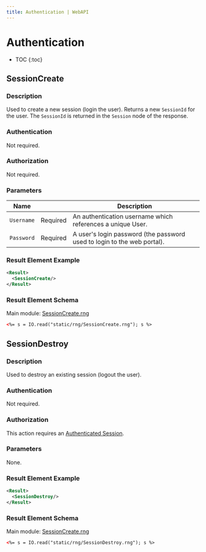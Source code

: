 ```yaml
---
title: Authentication | WebAPI
---
```


# Authentication

* TOC
{:toc}


## SessionCreate

### Description

Used to create a new session (login the user). Returns a new `SessionId` for the user. The `SessionId` is returned in the `Session` node of the response.
    
### Authentication

Not required.

### Authorization

Not required.

### Parameters

Name|        |Description
----|--------|--------
`Username`|Required|An authentication username which references a unique User.
`Password`|Required|A user's login password (the password used to login to the web portal).

### Result Element Example

~~~ xml
<Result>
  <SessionCreate/>
</Result>
~~~

### Result Element Schema
    
Main module: [SessionCreate.rng](/rng/SessionCreate.rng)

~~~ xml
<%= s = IO.read("static/rng/SessionCreate.rng"); s %>
~~~

## SessionDestroy

### Description

Used to destroy an existing session (logout the user).
    
### Authentication

Not required.

### Authorization

This action requires an [Authenticated Session](/WebAPI/#user-authentication).

### Parameters

None.

### Result Element Example

~~~ xml
<Result>
  <SessionDestroy/>
</Result>
~~~

### Result Element Schema
    
Main module: [SessionCreate.rng](/rng/SessionDestroy.rng)

~~~ xml
<%= s = IO.read("static/rng/SessionDestroy.rng"); s %>
~~~
